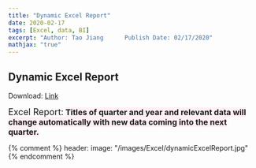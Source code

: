 ```yaml
---
title: "Dynamic Excel Report"
date: 2020-02-17
tags: [Excel, data, BI]
excerpt: "Author: Tao Jiang      Publish Date: 02/17/2020"
mathjax: "true" 
---
```

## Dynamic Excel Report

Download: [Link](https://github.com/taojiangdt/Excel)

<font size="4">Excel Report:</font> 
<font style="background:LavenderBlush" size="3"><b>Titles of quarter and year and relevant data will change automatically with new data coming into the next quarter.</b></font> 
<img src="{{ site.url }}{{ site.baseurl }}/images/Excel/dynamicExcelReport.jpg" alt="">

{% comment %}
header:
  image: "/images/Excel/dynamicExcelReport.jpg"
{% endcomment %}